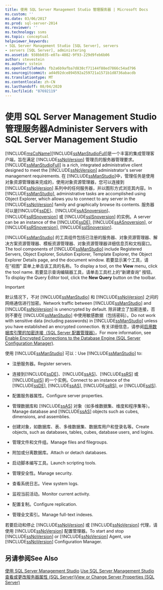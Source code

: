 ```yaml
---
title: 使用 SQL Server Management Studio 管理服务器 | Microsoft Docs
ms.custom: ''
ms.date: 03/06/2017
ms.prod: sql-server-2014
ms.reviewer: ''
ms.technology: ssms
ms.topic: conceptual
helpviewer_keywords:
- SQL Server Management Studio [SQL Server], servers
- servers [SQL Server], administering
ms.assetid: 938bb035-e07a-4082-9f93-229d9feb6b06
author: stevestein
ms.author: sstein
ms.openlocfilehash: fb2a6b9afba7d838cf71144f88ed7866c54ad796
ms.sourcegitcommit: ad4d92dce894592a259721a1571b1d8736abacdb
ms.translationtype: MT
ms.contentlocale: zh-CN
ms.lasthandoff: 08/04/2020
ms.locfileid: "87692119"
---
```

# <a name="administer-servers-with-sql-server-management-studio"></a><span data-ttu-id="61e95-102">使用 SQL Server Management Studio 管理服务器</span><span class="sxs-lookup"><span data-stu-id="61e95-102">Administer Servers with SQL Server Management Studio</span></span>
  [!INCLUDE[msCoName](../includes/msconame-md.md)]<span data-ttu-id="61e95-103">[!INCLUDE[ssManStudioFull](../includes/ssmanstudiofull-md.md)]是一个丰富的集成管理客户端，旨在满足 [!INCLUDE[ssNoVersion](../includes/ssnoversion-md.md)] 管理员的服务器管理要求。</span><span class="sxs-lookup"><span data-stu-id="61e95-103">[!INCLUDE[ssManStudioFull](../includes/ssmanstudiofull-md.md)] is a rich, integrated administrative client designed to meet the [!INCLUDE[ssNoVersion](../includes/ssnoversion-md.md)] administrator's server management requirements.</span></span> <span data-ttu-id="61e95-104">在 [!INCLUDE[ssManStudio](../includes/ssmanstudio-md.md)]中，管理任务是使用对象资源管理器来完成的，使用对象资源管理器，您可以连接到 [!INCLUDE[ssNoVersion](../includes/ssnoversion-md.md)] 系列中的任何服务器，并以图形方式浏览其内容。</span><span class="sxs-lookup"><span data-stu-id="61e95-104">In [!INCLUDE[ssManStudio](../includes/ssmanstudio-md.md)], administrative tasks are accomplished using Object Explorer, which allows you to connect to any server in the [!INCLUDE[ssNoVersion](../includes/ssnoversion-md.md)] family and graphically browse its contents.</span></span> <span data-ttu-id="61e95-105">服务器可以是[!INCLUDE[ssDE](../includes/ssde-md.md)]、[!INCLUDE[ssASnoversion](../includes/ssasnoversion-md.md)]、[!INCLUDE[ssRSnoversion](../includes/ssrsnoversion-md.md)] 或 [!INCLUDE[ssISnoversion](../includes/ssisnoversion-md.md)] 的实例。</span><span class="sxs-lookup"><span data-stu-id="61e95-105">A server can be an instance of the [!INCLUDE[ssDE](../includes/ssde-md.md)], [!INCLUDE[ssASnoversion](../includes/ssasnoversion-md.md)], or [!INCLUDE[ssRSnoversion](../includes/ssrsnoversion-md.md)], [!INCLUDE[ssISnoversion](../includes/ssisnoversion-md.md)].</span></span>  
  
 <span data-ttu-id="61e95-106">[!INCLUDE[ssManStudio](../includes/ssmanstudio-md.md)] 的工具组件包括已注册的服务器、对象资源管理器、解决方案资源管理器、模板资源管理器、对象资源管理器详细信息页和文档窗口。</span><span class="sxs-lookup"><span data-stu-id="61e95-106">The tool components of [!INCLUDE[ssManStudio](../includes/ssmanstudio-md.md)] include Registered Servers, Object Explorer, Solution Explorer, Template Explorer, the Object Explorer Details page, and the document window.</span></span> <span data-ttu-id="61e95-107">若要显示某个工具，请在“视图”  菜单上单击该工具的名称。</span><span class="sxs-lookup"><span data-stu-id="61e95-107">To display a tool, on the **View** menu, click the tool name.</span></span> <span data-ttu-id="61e95-108">若要显示查询编辑器工具，请单击工具栏上的“新建查询”  按钮。</span><span class="sxs-lookup"><span data-stu-id="61e95-108">To display the Query Editor tool, click the **New Query** button on the toolbar.</span></span>  
  
> [!IMPORTANT]  
>  <span data-ttu-id="61e95-109">默认情况下，不对 [!INCLUDE[ssManStudio](../includes/ssmanstudio-md.md)] 和 [!INCLUDE[ssNoVersion](../includes/ssnoversion-md.md)] 之间的网络通信进行加密。</span><span class="sxs-lookup"><span data-stu-id="61e95-109">Network traffic between [!INCLUDE[ssManStudio](../includes/ssmanstudio-md.md)] and [!INCLUDE[ssNoVersion](../includes/ssnoversion-md.md)] is unencrypted by default.</span></span> <span data-ttu-id="61e95-110">除非建立了加密连接，否则不要在 [!INCLUDE[ssManStudio](../includes/ssmanstudio-md.md)] 中使用敏感数据（包括密码）。</span><span class="sxs-lookup"><span data-stu-id="61e95-110">Do not work with sensitive data (including passwords) in [!INCLUDE[ssManStudio](../includes/ssmanstudio-md.md)] unless you have established an encrypted connection.</span></span> <span data-ttu-id="61e95-111">有关详细信息，请参阅[启用数据库引擎的加密连接（SQL Server 配置管理器）](../database-engine/configure-windows/enable-encrypted-connections-to-the-database-engine.md)。</span><span class="sxs-lookup"><span data-stu-id="61e95-111">For more information, see [Enable Encrypted Connections to the Database Engine &#40;SQL Server Configuration Manager&#41;](../database-engine/configure-windows/enable-encrypted-connections-to-the-database-engine.md).</span></span>  
  
 <span data-ttu-id="61e95-112">使用 [!INCLUDE[ssManStudio](../includes/ssmanstudio-md.md)] 可以：</span><span class="sxs-lookup"><span data-stu-id="61e95-112">Use [!INCLUDE[ssManStudio](../includes/ssmanstudio-md.md)] to:</span></span>  
  
-   <span data-ttu-id="61e95-113">注册服务器。</span><span class="sxs-lookup"><span data-stu-id="61e95-113">Register servers.</span></span>  
  
-   <span data-ttu-id="61e95-114">连接到[!INCLUDE[ssDE](../includes/ssde-md.md)]、[!INCLUDE[ssAS](../includes/ssas-md.md)]、[!INCLUDE[ssRS](../includes/ssrs.md)] 或 [!INCLUDE[ssIS](../includes/ssis-md.md)] 的一个实例。</span><span class="sxs-lookup"><span data-stu-id="61e95-114">Connect to an instance of the [!INCLUDE[ssDE](../includes/ssde-md.md)], [!INCLUDE[ssAS](../includes/ssas-md.md)], [!INCLUDE[ssRS](../includes/ssrs.md)], or [!INCLUDE[ssIS](../includes/ssis-md.md)].</span></span>  
  
-   <span data-ttu-id="61e95-115">配置服务器属性。</span><span class="sxs-lookup"><span data-stu-id="61e95-115">Configure server properties.</span></span>  
  
-   <span data-ttu-id="61e95-116">管理数据库和 [!INCLUDE[ssAS](../includes/ssas-md.md)] 对象（如多维数据集、维度和程序集等）。</span><span class="sxs-lookup"><span data-stu-id="61e95-116">Manage database and [!INCLUDE[ssAS](../includes/ssas-md.md)] objects such as cubes, dimensions, and assemblies.</span></span>  
  
-   <span data-ttu-id="61e95-117">创建对象，如数据库、表、多维数据集、数据库用户和登录名等。</span><span class="sxs-lookup"><span data-stu-id="61e95-117">Create objects, such as databases, tables, cubes, database users, and logins.</span></span>  
  
-   <span data-ttu-id="61e95-118">管理文件和文件组。</span><span class="sxs-lookup"><span data-stu-id="61e95-118">Manage files and filegroups.</span></span>  
  
-   <span data-ttu-id="61e95-119">附加或分离数据库。</span><span class="sxs-lookup"><span data-stu-id="61e95-119">Attach or detach databases.</span></span>  
  
-   <span data-ttu-id="61e95-120">启动脚本编写工具。</span><span class="sxs-lookup"><span data-stu-id="61e95-120">Launch scripting tools.</span></span>  
  
-   <span data-ttu-id="61e95-121">管理安全性。</span><span class="sxs-lookup"><span data-stu-id="61e95-121">Manage security.</span></span>  
  
-   <span data-ttu-id="61e95-122">查看系统日志。</span><span class="sxs-lookup"><span data-stu-id="61e95-122">View system logs.</span></span>  
  
-   <span data-ttu-id="61e95-123">监视当前活动。</span><span class="sxs-lookup"><span data-stu-id="61e95-123">Monitor current activity.</span></span>  
  
-   <span data-ttu-id="61e95-124">配置复制。</span><span class="sxs-lookup"><span data-stu-id="61e95-124">Configure replication.</span></span>  
  
-   <span data-ttu-id="61e95-125">管理全文索引。</span><span class="sxs-lookup"><span data-stu-id="61e95-125">Manage full-text indexes.</span></span>  
  
 <span data-ttu-id="61e95-126">若要启动和停止 [!INCLUDE[ssNoVersion](../includes/ssnoversion-md.md)] 或 [!INCLUDE[ssNoVersion](../includes/ssnoversion-md.md)] 代理，请使用 [!INCLUDE[ssNoVersion](../includes/ssnoversion-md.md)] 配置管理器。</span><span class="sxs-lookup"><span data-stu-id="61e95-126">To start and stop [!INCLUDE[ssNoVersion](../includes/ssnoversion-md.md)] or [!INCLUDE[ssNoVersion](../includes/ssnoversion-md.md)] Agent, use [!INCLUDE[ssNoVersion](../includes/ssnoversion-md.md)] Configuration Manager.</span></span>  
  
## <a name="see-also"></a><span data-ttu-id="61e95-127">另请参阅</span><span class="sxs-lookup"><span data-stu-id="61e95-127">See Also</span></span>  
 <span data-ttu-id="61e95-128">[使用 SQL Server Management Studio](../database-engine/use-sql-server-management-studio.md) </span><span class="sxs-lookup"><span data-stu-id="61e95-128">[Use SQL Server Management Studio](../database-engine/use-sql-server-management-studio.md) </span></span>  
 [<span data-ttu-id="61e95-129">查看或更改服务器属性 (SQL Server)</span><span class="sxs-lookup"><span data-stu-id="61e95-129">View or Change Server Properties &#40;SQL Server&#41;</span></span>](../database-engine/configure-windows/view-or-change-server-properties-sql-server.md)  
  
  
